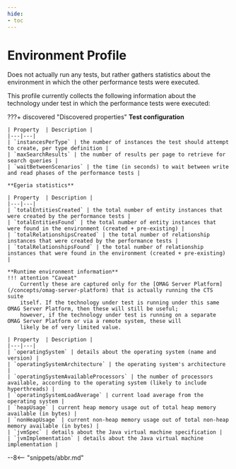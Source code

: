 ```yaml
---
hide:
- toc
---
```


<!-- SPDX-License-Identifier: CC-BY-4.0 -->
<!-- Copyright Contributors to the Egeria project. -->

# Environment Profile

Does not actually run any tests, but rather gathers statistics about the environment in which the other performance tests were executed.

This profile currently collects the following information about the technology under test in which the performance tests were executed:

???+ discovered "Discovered properties"
    **Test configuration**

    | Property  | Description |
    |---|---|
    | `instancesPerType` | the number of instances the test should attempt to create, per type definition |
    | `maxSearchResults` | the number of results per page to retrieve for search queries |
    | `waitBetweenScenarios` | the time (in seconds) to wait between write and read phases of the performance tests |

    **Egeria statistics**

    | Property  | Description |
    |---|---|
    | `totalEntitiesCreated` | the total number of entity instances that were created by the performance tests |
    | `totalEntitiesFound` | the total number of entity instances that were found in the environment (created + pre-existing) |
    | `totalRelationshipsCreated` | the total number of relationship instances that were created by the performance tests |
    | `totalRelationshipsFound` | the total number of relationship instances that were found in the environment (created + pre-existing) |

    **Runtime environment information**
    !!! attention "Caveat"
        Currently these are captured only for the [OMAG Server Platform](/concepts/omag-server-platform) that is actually running the CTS suite
        itself. If the technology under test is running under this same OMAG Server Platform, then these will still be useful;
        however, if the technology under test is running on a separate OMAG Server Platform or via a remote system, these will
        likely be of very limited value.

    | Property  | Description |
    |---|---|
    | `operatingSystem` | details about the operating system (name and version) |
    | `operatingSystemArchitecture` | the operating system's architecture |
    | `operatingSystemAvailableProcessors` | the number of processors available, according to the operating system (likely to include hyperthreads) |
    | `operatingSystemLoadAverage` | current load average from the operating system |
    | `heapUsage` | current heap memory usage out of total heap memory available (in bytes) |
    | `nonHeapUsage` | current non-heap memory usage out of total non-heap memory available (in bytes) |
    | `jvmSpec` | details about the Java virtual machine specification |
    | `jvmImplementation` | details about the Java virtual machine implementation |

--8<-- "snippets/abbr.md"
